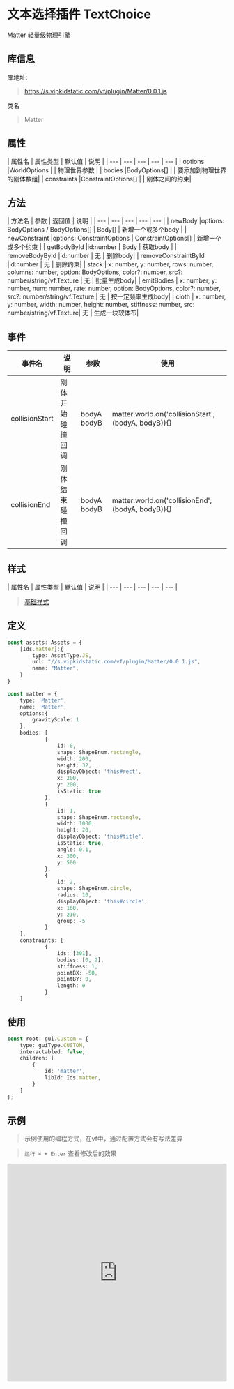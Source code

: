 # 文本选择插件 TextChoice


Matter  轻量级物理引擎

## 库信息
库地址:
> https://s.vipkidstatic.com/vf/plugin/Matter/0.0.1.js

类名
> Matter 

## 属性

| 属性名 | 属性类型 | 默认值 | 说明 |
| --- | --- | --- | --- | --- |
| options |WorldOptions |  | 物理世界参数 |
| bodies |BodyOptions[] |  | 要添加到物理世界的刚体数组|
| constraints |ConstraintOptions[] |  | 刚体之间的约束|

## 方法

| 方法名 | 参数 | 返回值 | 说明 |
| --- | --- | --- | --- | --- |
| newBody |options: BodyOptions / BodyOptions[] | Body[] | 新增一个或多个body |
| newConstraint |options: ConstraintOptions | ConstraintOptions[] | 新增一个或多个约束 |
| getBodyById |id:number | Body | 获取body |
| removeBodyById |id:number | 无 | 删除body|
| removeConstraintById |id:number | 无 | 删除约束|
| stack | x: number, y: number, rows: number, columns: number, option: BodyOptions, color?: number, src?: number/string/vf.Texture | 无 | 批量生成body|
| emitBodies | x: number, y: number, num: number, rate: number, option: BodyOptions, color?: number, src?: number/string/vf.Texture | 无 | 按一定频率生成body|
| cloth | x: number, y: number, width: number, height: number, stiffness: number, src: number/string/vf.Texture| 无 | 生成一块软体布|

## 事件

| 事件名  | 说明 | 参数 | 使用 |
| --- | --- | --- | ---- |
| collisionStart | 刚体开始碰撞回调 | bodyA bodyB | matter.world.on('collisionStart', (bodyA, bodyB)){}|
| collisionEnd | 刚体结束碰撞回调 | bodyA bodyB | matter.world.on('collisionEnd', (bodyA, bodyB)){}|

## 样式

| 属性名 | 属性类型 | 默认值 | 说明 |
| --- | --- | --- | --- | --- |



> [基础样式](/handbook/style.html#样式)

## 定义
``` typescript
const assets: Assets = {
    [Ids.matter]:{
        type: AssetType.JS,
        url: "//s.vipkidstatic.com/vf/plugin/Matter/0.0.1.js",
        name: "Matter",
    }
}

const matter = {
    type: 'Matter',
    name: 'Matter',
    options:{
        gravityScale: 1
    },
    bodies: [
            {
                id: 0,
                shape: ShapeEnum.rectangle,
                width: 200, 
                height: 32,
                displayObject: 'this#rect',
                x: 200,
                y: 200,
                isStatic: true
            },
            {
                id: 1,
                shape: ShapeEnum.rectangle,
                width: 1000,
                height: 20,
                displayObject: 'this#title',
                isStatic: true,
                angle: 0.1,
                x: 300,
                y: 500
            },
            {
                id: 2,
                shape: ShapeEnum.circle,
                radius: 10,
                displayObject: 'this#circle',
                x: 160,
                y: 210,
                group: -5
            }
    ],
    constraints: [
            {
                ids: [301],
                bodies: [0, 2],
                stiffness: 1,
                pointBX: -50,
                pointBY: 0,
                length: 0
            }
    ]
```

## 使用
```typescript
const root: gui.Custom = {
    type: guiType.CUSTOM,
    interactabled: false,
    children: [
        {
            id: 'matter',
            libId: Ids.matter,
        }
    ]
};
```
## 示例

> 示例使用的编程方式，在vf中，通过配置方式会有写法差异

> `运行 ⌘ + Enter` 查看修改后的效果

<!-- > [弹出](https://codesandbox.io/embed/textchoice-ezggp?fontsize=14&hidenavigation=1&theme=dark) -->
>
<iframe src="https://codesandbox.io/embed/matterexample-forked-egr1w?fontsize=14&hidenavigation=1&theme=dark"
     style="width:100%; height:500px; border:0; border-radius: 4px; overflow:hidden;"
     title="matterExample"
     allow="accelerometer; ambient-light-sensor; camera; encrypted-media; geolocation; gyroscope; hid; microphone; midi; payment; usb; vr; xr-spatial-tracking"
     sandbox="allow-forms allow-modals allow-popups allow-presentation allow-same-origin allow-scripts"
   ></iframe>

